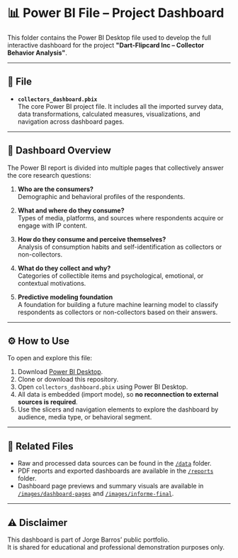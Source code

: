 # 📊 Power BI File – Project Dashboard

This folder contains the Power BI Desktop file used to develop the full interactive dashboard for the project **"Dart-Flipcard Inc – Collector Behavior Analysis"**.

---

## 📁 File

- **`collectors_dashboard.pbix`**  
  The core Power BI project file. It includes all the imported survey data, data transformations, calculated measures, visualizations, and navigation across dashboard pages.

---

## 📌 Dashboard Overview

The Power BI report is divided into multiple pages that collectively answer the core research questions:

1. **Who are the consumers?**  
   Demographic and behavioral profiles of the respondents.

2. **What and where do they consume?**  
   Types of media, platforms, and sources where respondents acquire or engage with IP content.

3. **How do they consume and perceive themselves?**  
   Analysis of consumption habits and self-identification as collectors or non-collectors.

4. **What do they collect and why?**  
   Categories of collectible items and psychological, emotional, or contextual motivations.

5. **Predictive modeling foundation**  
   A foundation for building a future machine learning model to classify respondents as collectors or non-collectors based on their answers.

---

## ⚙️ How to Use

To open and explore this file:

1. Download [Power BI Desktop](https://powerbi.microsoft.com/desktop/).
2. Clone or download this repository.
3. Open `collectors_dashboard.pbix` using Power BI Desktop.
4. All data is embedded (import mode), so **no reconnection to external sources is required**.
5. Use the slicers and navigation elements to explore the dashboard by audience, media type, or behavioral segment.

---

## 🔗 Related Files

- Raw and processed data sources can be found in the [`/data`](../data/) folder.
- PDF reports and exported dashboards are available in the [`/reports`](../reports/) folder.
- Dashboard page previews and summary visuals are available in [`/images/dashboard-pages`](../images/dashboard-pages) and [`/images/informe-final`](../images/informe-final).

---

## ⚠️ Disclaimer

This dashboard is part of Jorge Barros’ public portfolio.  
It is shared for educational and professional demonstration purposes only.
